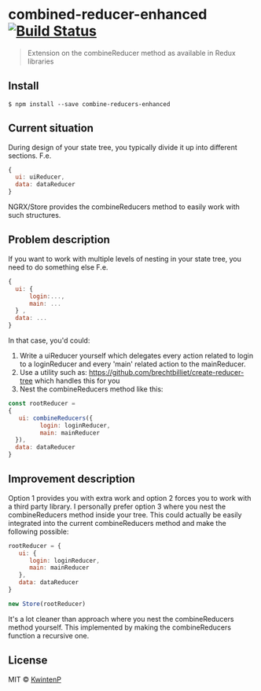 # combined-reducer-enhanced [![Build Status](https://travis-ci.org/kwintenp/combined-reducer-enhanced.svg?branch=master)](https://travis-ci.org/kwintenp/combined-reducer-enhanced)

> Extension on the combineReducer method as available in Redux libraries


## Install

```
$ npm install --save combine-reducers-enhanced
```

## Current situation

During design of your state tree, you typically divide it up into different sections. F.e.

``` javascript
{
  ui: uiReducer,
  data: dataReducer
}
```

NGRX/Store provides the combineReducers method to easily work with such structures.
## Problem description

If you want to work with multiple levels of nesting in your state tree, you need to do something else F.e.

``` javascript
{
  ui: {
      login:...,
      main: ...
  } ,
  data: ...
}
```

In that case, you'd could:
1. Write a uiReducer yourself which delegates every action related to login to a loginReducer and every 'main' related action to the mainReducer.
2. Use a utility such as: https://github.com/brechtbilliet/create-reducer-tree which handles this for you
3. Nest the combineReducers method like this:

``` javascript
const rootReducer =
{
   ui: combineReducers({
         login: loginReducer,
         main: mainReducer
  }),
  data: dataReducer
}
```
## Improvement description

Option 1 provides you with extra work and option 2 forces you to work with a third party library. I personally prefer option 3 where you nest the combineReducers method inside your tree.
This could actually be easily integrated into the current combineReducers method and make the following possible:

``` javascript
rootReducer = {
   ui: {
      login: loginReducer,
      main: mainReducer
   },
   data: dataReducer
}

new Store(rootReducer)
```

It's a lot cleaner than approach where you nest the combineReducers method yourself.
This implemented by making the combineReducers function a recursive one.

## License

MIT © [KwintenP](http://blog.kwintenp.com)
